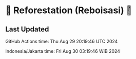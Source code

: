 
# 🌳 Reforestation (Reboisasi) 🌲

## Last Updated

GitHub Actions time: Thu Aug 29 20:19:46 UTC 2024

Indonesia/Jakarta time: Fri Aug 30 03:19:46 WIB 2024
